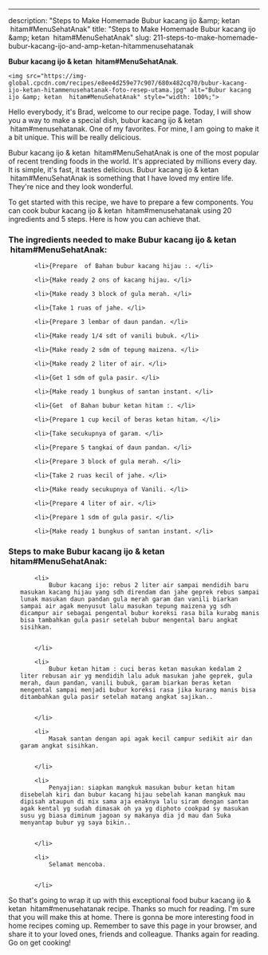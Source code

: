 ---
description: "Steps to Make Homemade Bubur kacang ijo &amp;amp; ketan  hitam#MenuSehatAnak"
title: "Steps to Make Homemade Bubur kacang ijo &amp;amp; ketan  hitam#MenuSehatAnak"
slug: 211-steps-to-make-homemade-bubur-kacang-ijo-and-amp-ketan-hitammenusehatanak

<p>
	<strong>Bubur kacang ijo &amp; ketan  hitam#MenuSehatAnak</strong>. 
	
</p>
<p>
	
	<img src="https://img-global.cpcdn.com/recipes/e8ee4d259e77c907/680x482cq70/bubur-kacang-ijo-ketan-hitammenusehatanak-foto-resep-utama.jpg" alt="Bubur kacang ijo &amp; ketan  hitam#MenuSehatAnak" style="width: 100%;">
	
	
</p>
<p>
	Hello everybody, it's Brad, welcome to our recipe page. Today, I will show you a way to make a special dish, bubur kacang ijo &amp; ketan  hitam#menusehatanak. One of my favorites. For mine, I am going to make it a bit unique. This will be really delicious.
</p>
	
<p>
	Bubur kacang ijo &amp; ketan  hitam#MenuSehatAnak is one of the most popular of recent trending foods in the world. It's appreciated by millions every day. It is simple, it's fast, it tastes delicious. Bubur kacang ijo &amp; ketan  hitam#MenuSehatAnak is something that I have loved my entire life. They're nice and they look wonderful.
</p>
<p>
	
</p>

<p>
To get started with this recipe, we have to prepare a few components. You can cook bubur kacang ijo &amp; ketan  hitam#menusehatanak using 20 ingredients and 5 steps. Here is how you can achieve that.
</p>

<h3>The ingredients needed to make Bubur kacang ijo &amp; ketan  hitam#MenuSehatAnak:</h3>

<ol>
	
		<li>{Prepare  of Bahan bubur kacang hijau :. </li>
	
		<li>{Make ready 2 ons of kacang hijau. </li>
	
		<li>{Make ready 3 block of gula merah. </li>
	
		<li>{Take 1 ruas of jahe. </li>
	
		<li>{Prepare 3 lembar of daun pandan. </li>
	
		<li>{Make ready 1/4 sdt of vanili bubuk. </li>
	
		<li>{Make ready 2 sdm of tepung maizena. </li>
	
		<li>{Make ready 2 liter of air. </li>
	
		<li>{Get 1 sdm of gula pasir. </li>
	
		<li>{Make ready 1 bungkus of santan instant. </li>
	
		<li>{Get  of Bahan bubur ketan hitam :. </li>
	
		<li>{Prepare 1 cup kecil of beras ketan hitam. </li>
	
		<li>{Take secukupnya of garam. </li>
	
		<li>{Prepare 5 tangkai of daun pandan. </li>
	
		<li>{Prepare 3 block of gula merah. </li>
	
		<li>{Take 2 ruas kecil of jahe. </li>
	
		<li>{Make ready secukupnya of Vanili. </li>
	
		<li>{Prepare 4 liter of air. </li>
	
		<li>{Prepare 1 sdm of gula pasir. </li>
	
		<li>{Make ready 1 bungkus of santan instant. </li>
	
</ol>
<p>
	
</p>

<h3>Steps to make Bubur kacang ijo &amp; ketan  hitam#MenuSehatAnak:</h3>

<ol>
	
		<li>
			Bubur kacang ijo: rebus 2 liter air sampai mendidih baru masukan kacang hijau yang sdh direndam dan jahe geprek rebus sampai lunak masukan daun pandan gula merah garam dan vanili biarkan sampai air agak menyusut lalu masukan tepung maizena yg sdh dicampur air sebagai pengental bubur koreksi rasa bila kurabg manis bisa tambahkan gula pasir setelah bubur mengental baru angkat sisihkan.
			
			
		</li>
	
		<li>
			Bubur ketan hitam : cuci beras ketan masukan kedalam 2 liter rebusan air yg mendidih lalu aduk masukan jahe geprek, gula merah, daun pandan, vanili bubuk, garam biarkan beras ketan mengental sampai menjadi bubur koreksi rasa jika kurang manis bisa ditambahkan gula pasir setelah matang angkat sajikan..
			
			
		</li>
	
		<li>
			Masak santan dengan api agak kecil campur sedikit air dan garam angkat sisihkan.
			
			
		</li>
	
		<li>
			Penyajian: siapkan mangkuk masukan bubur ketan hitam disebelah kiri dan bubur kacang hijau sebelah kanan mangkuk mau dipisah ataupun di mix sama aja enaknya lalu siram dengan santan agak kental yg sudah dimasak oh ya yg diphoto cookpad sy masukan susu yg biasa diminum jagoan sy makanya dia jd mau dan Suka menyantap bubur yg saya bikin..
			
			
		</li>
	
		<li>
			Selamat mencoba.
			
			
		</li>
	
</ol>

<p>
	
</p>

<p>
	So that's going to wrap it up with this exceptional food bubur kacang ijo &amp; ketan  hitam#menusehatanak recipe. Thanks so much for reading. I'm sure that you will make this at home. There is gonna be more interesting food in home recipes coming up. Remember to save this page in your browser, and share it to your loved ones, friends and colleague. Thanks again for reading. Go on get cooking!
</p>

